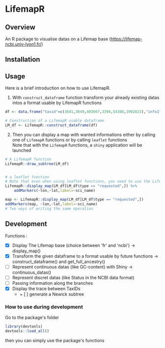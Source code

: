# LifemapR

## Overview

An R package to visualise datas on a Lifemap base (https://lifemap-ncbi.univ-lyon1.fr/) 

## Installation


## Usage

Here is a brief introduction on how to use LifemapR.

1. With ```construct_dataframe``` function transform your already existing datas intos a format usable by LifemapR functions

```r
df <- data.frame("taxid"=c(3641,3649,403667,3394,54308,1902823),"info1"=c(3,3,4,3,5,1))

# Construction of a LifemapR usable dataframe
LM_df <- LifemapR::construct_dataframe(df)
```
2. Then you can display a map with wanted informations either by calling one of ```LifemapR``` functions or by calling ```leaflet``` functions \
Note that with the ```LifemapR``` functions, a ```shiny``` application will be launched

```r
# A LifemapR function
LifemapR::draw_subtree(LM_df)


# a leaflet function
# Note that even when using leaflet functions, you need to use the LifemapR display_map function
LifemapR::display_map(LM_df[LM_df$type == "requested",]) %>% 
    addMarkers(~lon,~lat,label=~sci_name)

map <- LifemapR::display_map(LM_df[LM_df$type == "requested",]) 
addMarkers(map, ~lon,~lat,label=~sci_name)
# Two ways of writing the same operation 
```


## Development

Functions : 
- [x] Display The Lifemap base (choice between 'fr' and 'ncbi') -> display_map()
- [x] Transform the given dataframe to a format usable by future functions -> construct_dataframe() and get_full_ancestry()  
- [ ] Represent continuous datas (like GC-content) with Shiny -> continuous_datas()
- [ ] Represent discret datas (like Status in the NCBI data format)
- [ ] Passing information along the branches
- [x] Display the trace between TaxIDs 
    - \+ [ ] generate a Newick subtree


### How to use during development

Go to the package's folder

```r
library(devtools)
devtools::load_all()
```
then you can simply use the package's functions